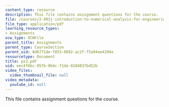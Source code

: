 ```yaml
---
content_type: resource
description: This file contains assignment questions for the course.
file: /courses/2-993j-introduction-to-numerical-analysis-for-engineering-13-002j-spring-2005/eec4f6bc957b864cf1de0184037bd52b_ps3.pdf
file_type: application/pdf
learning_resource_types:
- Assignments
ocw_type: OCWFile
parent_title: Assignments
parent_type: CourseSection
parent_uid: 8d6771de-f853-6092-ac2f-f5a04ee4294a
resourcetype: Document
title: ps3.pdf
uid: eec4f6bc-957b-864c-f1de-0184037bd52b
video_files:
  video_thumbnail_file: null
video_metadata:
  youtube_id: null
---
```

This file contains assignment questions for the course.

